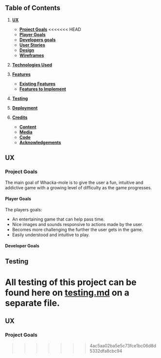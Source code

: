 ## Table of Contents
1. [**UX**](#ux)
    - [**Project Goals**](#project-goals)
<<<<<<< HEAD
    - [**Player Goals**](#player-goals)
    - [**Developers goals**](#developer-goals)
    - [**User Stories**](#user-stories)
    - [**Design**](#design)
    - [**Wireframes**](#wireframes)

2. [**Technologies Used**](#technologies-used)

3. [**Features**](#features)
    - [**Existing Features**](#existing-features)
    - [**Features to Implement**](#Features-to-Implement)

4. [**Testing**](#testing)

5. [**Deployment**](#deployment)

6. [**Credits**](#credits)
    - [**Content**](#content)
    - [**Media**](#media)
    - [**Code**](#code)
    - [**Acknowledgements**](#acknowledgements)



## UX 

### Project Goals

The main goal of Whacka-mole is to give the user a fun, intuitive and addictive game with a growing level of difficulty as the game progresses.

#### Player Goals

The players goals:
- An entertaining game that can help pass time.
- Nice images and sounds responsive to actions made by the user.
- Becomes more challenging the further the user gets in the game.
- Easily understood and intuitive to play.

#### Developer Goals



## Testing 

All testing of this project can be found here on [testing.md](testing.md) on a separate file.
=======
## UX 

### Project Goals
>>>>>>> 4ac5aa02ba5e5c73fce1bc06d8d5332dfa8cbc94
